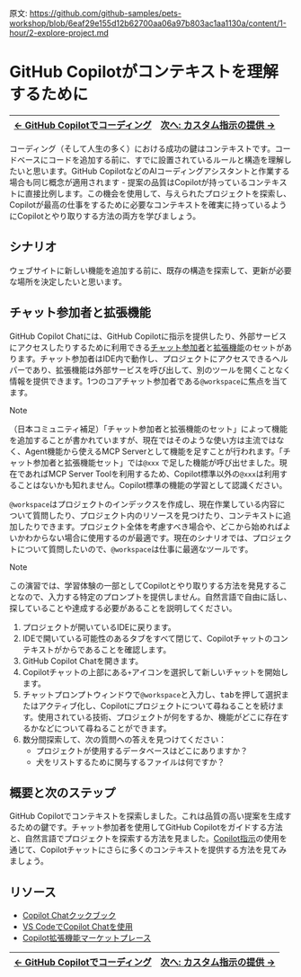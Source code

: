 原文: https://github.com/github-samples/pets-workshop/blob/6eaf29e155d12b62700aa06a97b803ac1aa1130a/content/1-hour/2-explore-project.md

# GitHub Copilotがコンテキストを理解するために

| [← GitHub Copilotでコーディング][walkthrough-previous] | [次へ: カスタム指示の提供 →][walkthrough-next] |
|:-----------------------------------|------------------------------------------:|

コーディング（そして人生の多く）における成功の鍵はコンテキストです。コードベースにコードを追加する前に、すでに設置されているルールと構造を理解したいと思います。GitHub CopilotなどのAIコーディングアシスタントと作業する場合も同じ概念が適用されます - 提案の品質はCopilotが持っているコンテキストに直接比例します。この機会を使用して、与えられたプロジェクトを探索し、Copilotが最高の仕事をするために必要なコンテキストを確実に持っているようにCopilotとやり取りする方法の両方を学びましょう。

## シナリオ

ウェブサイトに新しい機能を追加する前に、既存の構造を探索して、更新が必要な場所を決定したいと思います。

## チャット参加者と拡張機能

GitHub Copilot Chatには、GitHub Copilotに指示を提供したり、外部サービスにアクセスしたりするために利用できる[チャット参加者][chat-participants]と[拡張機能][copilot-extensions]のセットがあります。チャット参加者はIDE内で動作し、プロジェクトにアクセスできるヘルパーであり、拡張機能は外部サービスを呼び出して、別のツールを開くことなく情報を提供できます。1つのコアチャット参加者である`@workspace`に焦点を当てます。

> [!NOTE]
> （日本コミュニティ補足）「チャット参加者と拡張機能のセット」によって機能を追加することが書かれていますが、現在ではそのような使い方は主流ではなく、Agent機能から使えるMCP Serverとして機能を足すことが行われます。「チャット参加者と拡張機能セット」では`@xxx` で足した機能が呼び出せました。現在であればMCP Server Toolを利用するため、Copilot標準以外の`@xxx`は利用することはないかも知れません。Copilot標準の機能の学習として認識ください。

`@workspace`はプロジェクトのインデックスを作成し、現在作業している内容について質問したり、プロジェクト内のリソースを見つけたり、コンテキストに追加したりできます。プロジェクト全体を考慮すべき場合や、どこから始めればよいかわからない場合に使用するのが最適です。現在のシナリオでは、プロジェクトについて質問したいので、`@workspace`は仕事に最適なツールです。

> [!NOTE]
> この演習では、学習体験の一部としてCopilotとやり取りする方法を発見することなので、入力する特定のプロンプトを提供しません。自然言語で自由に話し、探していることや達成する必要があることを説明してください。

1. プロジェクトが開いているIDEに戻ります。
2. IDEで開いている可能性のあるタブをすべて閉じて、Copilotチャットのコンテキストがからであることを確認します。
3. GitHub Copilot Chatを開きます。
4. Copilotチャットの上部にある`+`アイコンを選択して新しいチャットを開始します。
5. チャットプロンプトウィンドウで`@workspace`と入力し、<kbd>tab</kbd>を押して選択またはアクティブ化し、Copilotにプロジェクトについて尋ねることを続けます。使用されている技術、プロジェクトが何をするか、機能がどこに存在するかなどについて尋ねることができます。
6. 数分間探索して、次の質問への答えを見つけてください：
    - プロジェクトが使用するデータベースはどこにありますか？
    - 犬をリストするために関与するファイルは何ですか？

## 概要と次のステップ

GitHub Copilotでコンテキストを探索しました。これは品質の高い提案を生成するための鍵です。チャット参加者を使用してGitHub Copilotをガイドする方法と、自然言語でプロジェクトを探索する方法を見ました。[Copilot指示][walkthrough-next]の使用を通じて、Copilotチャットにさらに多くのコンテキストを提供する方法を見てみましょう。

## リソース

- [Copilot Chatクックブック][copilot-cookbook]
- [VS CodeでCopilot Chatを使用][copilot-chat-vscode]
- [Copilot拡張機能マーケットプレース][copilot-marketplace]

| [← GitHub Copilotでコーディング][walkthrough-previous] | [次へ: カスタム指示の提供 →][walkthrough-next] |
|:-----------------------------------|------------------------------------------:|

[chat-participants]: https://code.visualstudio.com/docs/copilot/copilot-chat#_chat-participants
[copilot-chat-vscode]: https://code.visualstudio.com/docs/copilot/copilot-chat
[copilot-cookbook]: https://docs.github.com/en/copilot/copilot-chat-cookbook
[copilot-extensions]: https://docs.github.com/en/copilot/using-github-copilot/using-extensions-to-integrate-external-tools-with-copilot-chat
[copilot-marketplace]: https://github.com/marketplace?type=apps&copilot_app=true
[walkthrough-previous]: ./1-add-endpoint.md
[walkthrough-next]: ./3-copilot-instructions.md